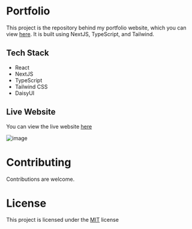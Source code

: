 # Portfolio

This project is the repository behind my portfolio website, which you can view [here](https://yosuanicolaus.vercel.app/).
It is built using NextJS, TypeScript, and Tailwind.

## Tech Stack

- React
- NextJS
- TypeScript
- Tailwind CSS
- DaisyUI

## Live Website

You can view the live website [here](https://yosuanicolaus.vercel.app/)

![image](https://user-images.githubusercontent.com/87525599/221737094-eba0492c-85e8-4ff0-9e74-84c220ca5139.png)

# Contributing

Contributions are welcome.

# License

This project is licensed under the [MIT](https://choosealicense.com/licenses/mit/) license
